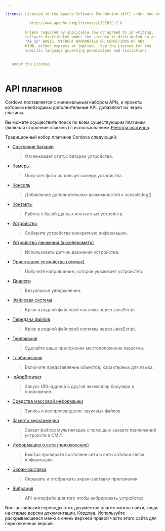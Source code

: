 ```yaml
---

license: Licensed to the Apache Software Foundation (ASF) under one or more contributor license agreements. See the NOTICE file distributed with this work for additional information regarding copyright ownership. The ASF licenses this file to you under the Apache License, Version 2.0 (the "License"); you may not use this file except in compliance with the License. You may obtain a copy of the License at

           http://www.apache.org/licenses/LICENSE-2.0
    
         Unless required by applicable law or agreed to in writing,
         software distributed under the License is distributed on an
         "AS IS" BASIS, WITHOUT WARRANTIES OR CONDITIONS OF ANY
         KIND, either express or implied.  See the License for the
         specific language governing permissions and limitations
    

   under the License.
---
```


# API плагинов

Cordova поставляется с минимальным набором APIs, и проекты которым необходимы дополнительные API, добавляют их через плагины.

Вы можете осуществить поиск по всем существующим плагинам (включая сторонние плагины) с использованием [Реестра плагинов][1].

 [1]: http://plugins.cordova.io/

Традиционный набор плагинов Cordova следующий:

*   [Состояние батареи][2]
    
    > Отслеживает статус батареи устройства.

*   [Камеры][3]
    
    > Получает фото используя камеру устройства.

*   [Консоль][4]
    
    > Добавление дополнительных возможностей к console.log().

*   [Контакты][5]
    
    > Работа с базой данных контактных устройств.

*   [Устройство][6]
    
    > Соберите устройство конкретную информацию.

*   [Устройство движения (акселерометр)][7]
    
    > Использовать датчик движения устройства.

*   [Ориентацию устройства (компас)][8]
    
    > Получите направление, которое указывает устройство.

*   [Диалоги][9]
    
    > Визуальные уведомления.

*   [Файловая система][10]
    
    > Крюк в родной файловой системы через JavaScript.

*   [Передача файлов][11]
    
    > Крюк в родной файловой системы через JavaScript.

*   [Геолокация][12]
    
    > Сделайте ваше приложение местоположение известно.

*   [Глобализация][13]
    
    > Включите представление объектов, характерных для языка.

*   [InAppBrowser][14]
    
    > Запуск URL-адреса в другой экземпляр браузера в приложение.

*   [Средства массовой информации][15]
    
    > Запись и воспроизведение звуковых файлов.

*   [Захвата мультимедиа][16]
    
    > Захват файлов мультимедиа с помощью захвата приложений устройств в СМИ.

*   [Информацию о сети (подключение)][17]
    
    > Быстро проверьте состояние сети и сети сотовой связи информацию.

*   [Экран-заставка][18]
    
    > Скрывать и отображать экран-заставку приложения.

*   [Вибрация][19]
    
    > API-интерфейс для того чтобы вибрировать устройство.

 [2]: http://plugins.cordova.io/#/package/org.apache.cordova.battery-status
 [3]: http://plugins.cordova.io/#/package/org.apache.cordova.camera
 [4]: http://plugins.cordova.io/#/package/org.apache.cordova.console
 [5]: http://plugins.cordova.io/#/package/org.apache.cordova.contacts
 [6]: http://plugins.cordova.io/#/package/org.apache.cordova.device
 [7]: http://plugins.cordova.io/#/package/org.apache.cordova.device-motion
 [8]: http://plugins.cordova.io/#/package/org.apache.cordova.device-orientation
 [9]: http://plugins.cordova.io/#/package/org.apache.cordova.dialogs
 [10]: http://plugins.cordova.io/#/package/org.apache.cordova.file
 [11]: http://plugins.cordova.io/#/package/org.apache.cordova.file-transfer
 [12]: http://plugins.cordova.io/#/package/org.apache.cordova.geolocation
 [13]: http://plugins.cordova.io/#/package/org.apache.globalization
 [14]: http://plugins.cordova.io/#/package/org.apache.cordova.inappbrowser
 [15]: http://plugins.cordova.io/#/package/org.apache.cordova.media
 [16]: http://plugins.cordova.io/#/package/org.apache.cordova.media-capture
 [17]: http://plugins.cordova.io/#/package/org.apache.cordova.network-information
 [18]: http://plugins.cordova.io/#/package/org.apache.cordova.splashscreen
 [19]: http://plugins.cordova.io/#/package/org.apache.cordova.vibration

Non-английский переводы этих документов плагин можно найти, глядя на старые версии документации, Кордова. Используйте раскрывающееся меню в очень верхней правой части этого сайта для переключения версий.